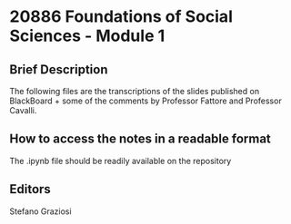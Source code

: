 # 20886 Foundations of Social Sciences - Module 1

## Brief Description
  The following files are the transcriptions of the slides published on BlackBoard + some of the comments by Professor Fattore and Professor Cavalli.

## How to access the notes in a readable format
  The .ipynb file should be readily available on the repository

## Editors

  Stefano Graziosi
